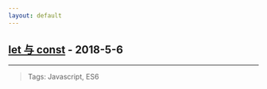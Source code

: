 ```yaml
---
layout: default
---
```


## [let 与 const](./another-page.html) - 2018-5-6

* * *

> Tags: Javascript, ES6



